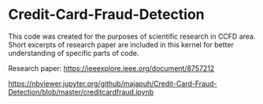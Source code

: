 # Credit-Card-Fraud-Detection

This code was created for the purposes of scientific research in CCFD area. Short excerpts of research paper are included in this kernel for better understanding of specific parts of code.

Research paper: https://ieeexplore.ieee.org/document/8757212 

https://nbviewer.jupyter.org/github/majapuh/Credit-Card-Fraud-Detection/blob/master/creditcardfraud.ipynb

